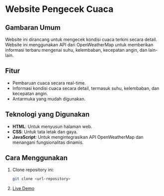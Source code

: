 # Website Pengecek Cuaca

## Gambaran Umum
Website ini dirancang untuk mengecek kondisi cuaca terkini secara detail. Website ini menggunakan API dari OpenWeatherMap untuk memberikan informasi terbaru mengenai suhu, kelembaban, kecepatan angin, dan lain-lain.

## Fitur
- Pembaruan cuaca secara real-time.
- Informasi kondisi cuaca secara detail, termasuk suhu, kelembaban, dan kecepatan angin.
- Antarmuka yang mudah digunakan.

## Teknologi yang Digunakan
- **HTML**: Untuk menyusun halaman web.
- **CSS**: Untuk tata letak dan gaya.
- **JavaScript**: Untuk mengintegrasikan API OpenWeatherMap dan menangani fungsionalitas dinamis.

## Cara Menggunakan
1. Clone repository ini:
   ```bash
   git clone <url-repository>

2. [Live Demo]( https://farlyhaydy.github.io/Weather-Web-App/)
